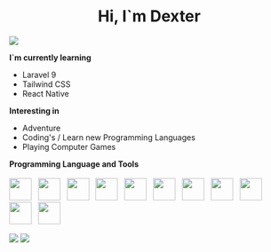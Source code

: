 
#  <center>Hi,  I`m Dexter</center>

![](https://komarev.com/ghpvc/?username=dextermontero&style=flat-square)

**I`m currently learning**
* Laravel 9
* Tailwind CSS
* React Native

**Interesting in**
* Adventure
* Coding's / Learn new Programming Languages
* Playing Computer Games

**Programming Language and Tools**
<br>
<br>
<img height="40" width="40" src="https://cdn.jsdelivr.net/gh/devicons/devicon/icons/html5/html5-original.svg">
&nbsp;
<img height="40" width="40" src="https://cdn.jsdelivr.net/gh/devicons/devicon/icons/css3/css3-original.svg">
&nbsp;
<img height="40" width="40" src="https://cdn.jsdelivr.net/gh/devicons/devicon/icons/php/php-plain.svg">
&nbsp;
<img height="40" width="40" src="https://cdn.jsdelivr.net/gh/devicons/devicon/icons/javascript/javascript-plain.svg">
&nbsp;
<img height="40" width="40" src="https://cdn.jsdelivr.net/gh/devicons/devicon/icons/java/java-original-wordmark.svg">
&nbsp;
<img height="40" width="40" src="https://cdn.jsdelivr.net/gh/devicons/devicon/icons/git/git-plain.svg">
&nbsp;
<img height="40" width="40" src="https://cdn.jsdelivr.net/gh/devicons/devicon/icons/mysql/mysql-original-wordmark.svg">
&nbsp;
<img height="40" width="40" src="https://cdn.jsdelivr.net/gh/devicons/devicon/icons/visualstudio/visualstudio-plain.svg">
&nbsp;
<img height="40" width="40" src="https://cdn.jsdelivr.net/gh/devicons/devicon/icons/bootstrap/bootstrap-original-wordmark.svg">
&nbsp;
<img height="40" width="40" src="https://cdn.jsdelivr.net/gh/devicons/devicon/icons/tailwindcss/tailwindcss-plain.svg">
&nbsp;
<img height="40" width="40" src="https://cdn.jsdelivr.net/gh/devicons/devicon/icons/laravel/laravel-plain-wordmark.svg">

<p align="inline" valign="top">
<img src="https://github-readme-stats.vercel.app/api/top-langs?username=dextermontero"/>
<img src="https://github-readme-stats.vercel.app/api?username=dextermontero&show_icons=true&theme=dark"/>
</p>
